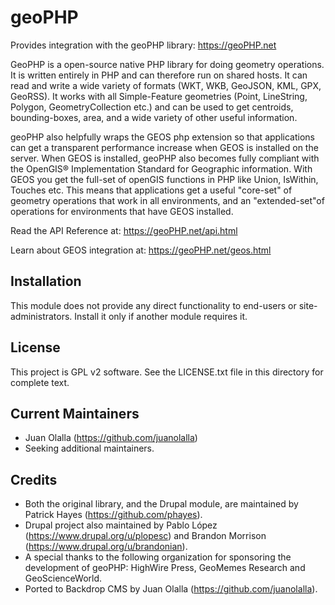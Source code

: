 geoPHP
=============

Provides integration with the geoPHP library: https://geoPHP.net

GeoPHP is a open-source native PHP library for doing geometry operations. It is written entirely in PHP and can therefore run on shared hosts. It can read and write a wide variety of formats (WKT, WKB, GeoJSON, KML, GPX, GeoRSS). It works with all Simple-Feature geometries (Point, LineString, Polygon, GeometryCollection etc.) and can be used to get centroids, bounding-boxes, area, and a wide variety of other useful information.

geoPHP also helpfully wraps the GEOS php extension so that applications can get a transparent performance increase when GEOS is installed on the server. When GEOS is installed, geoPHP also becomes fully compliant with the OpenGIS® Implementation Standard for Geographic information. With GEOS you get the full-set of openGIS functions in PHP like Union, IsWithin, Touches etc. This means that applications get a useful "core-set" of geometry operations that work in all environments, and an "extended-set"of operations for environments that have GEOS installed.

Read the API Reference at: https://geoPHP.net/api.html

Learn about GEOS integration at: https://geoPHP.net/geos.html

Installation
------------

This module does not provide any direct functionality to end-users or site-administrators. Install it only if another module requires it.


License
-------

This project is GPL v2 software. See the LICENSE.txt file in this directory for
complete text.


Current Maintainers
-------------------

- Juan Olalla (https://github.com/juanolalla)
- Seeking additional maintainers.


Credits
-------

- Both the original library, and the Drupal module, are maintained by Patrick Hayes (https://github.com/phayes).
- Drupal project also maintained by Pablo López (https://www.drupal.org/u/plopesc) and Brandon Morrison (https://www.drupal.org/u/brandonian).
- A special thanks to the following organization for sponsoring the development of geoPHP: HighWire Press, GeoMemes Research and GeoScienceWorld.
- Ported to Backdrop CMS by Juan Olalla (https://github.com/juanolalla).

